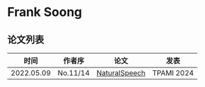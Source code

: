 # Frank Soong

## 论文列表

| 时间 | 作者序 | 论文 | 发表 |
|:-:|:-:|---|---|
| 2022.05.09 | No.11/14 | [NaturalSpeech](../Models/E2E/2022.05.09_NaturalSpeech.md) | TPAMI 2024 |